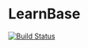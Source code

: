 # LearnBase

[![Build Status](https://travis-ci.org/JuliaML/LearnBase.jl.svg?branch=master)](https://travis-ci.org/JuliaML/LearnBase.jl)
